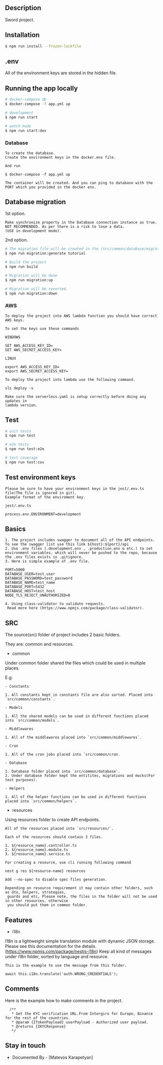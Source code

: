 ## Description

Sword project.

## Installation

```bash
$ npm run install --frozen-lockfile
```

## .env

All of the environment keys are stored in the hidden file.

## Running the app locally

```bash
# docker-compose db
$ docker-compose -f app.yml up

# development
$ npm run start

# watch mode
$ npm run start:dev

```

### Database

```
To create the database.
Create the environment keys in the docker.env file.

And run

$ docker-compose -f app.yml up

The container will be created. And you can ping to database with the PORT which you provided in the docker env.

```

## Database migration

1st option.

```
Make synchronize property in the Database connection instance as true.  NOT RECOMMENDED. As per there is a risk to lose a data.
(USE in development mode).
```

2nd option.

```bash
# The migration file will be created in the /src/common/database/migrations/ folder.
$ npm run migration:generate tutorial

# Build the project
$ npm run build

# Migration will be done
$ npm run migration:up

# Migration will be reverted.
$ npm run migration:down

```

### AWS

```
To deploy the project into AWS lambda function you should have correct
AWS keys.

To set the keys use these commands

WINDOWS

SET AWS_ACCESS_KEY_ID=
SET AWS_SECRET_ACCESS_KEY=

LINUX

export AWS_ACCESS_KEY_ID=
export AWS_SECRET_ACCESS_KEY=

To deploy the project into lambda use the following command.

sls deploy -v

Make sure the serverless.yaml is setup correctly before doing any updates in
lambda version.

```

## Test

```bash
# unit tests
$ npm run test

# e2e tests
$ npm run test:e2e

# test coverage
$ npm run test:cov
```

## Test environment keys

```
Please be sure to have your environment keys in the jest/.env.ts file(The file is ignored in git).
Example format of the enviroment key.

jest/.env.ts

process.env.ENVIRONMENT=development

```

## Basics

```
1. The project includes swagger to document all of the API endpoints. To see the swagger list use this link ${host}:${port}/api
2. Use .env files (.development.env , .production.env & etc.) to set environment variables, which will never be pushed to the repo, because the .env files exists in .gitignore.
3. Here is simple example of .env file.

PORT=5000
DATABASE_USER=test_user
DATABASE_PASSWORD=test_password
DATABASE_NAME=test_name
DATABASE_PORT=5432
DATABASE_HOST=test_host
NODE_TLS_REJECT_UNAUTHORIZED=0

4. Using class-validator to validate requests.
 Read more here (https://www.npmjs.com/package/class-validator).

```

## SRC

The source(src) folder of project includes 2 basic folders.

They are: common and resources.

- common

Under common folder shared the files which could be used in multiple places.

E.g:

```
- Constants

1. All constants kept in constants file are also sorted. Placed into `src/common/constants`.

- Models

1. All the shared models can be used in different functions placed into `src/common/models`.

- Middlewares

1. All of the middlewares placed into `src/common/middlewares`.

- Cron

1. All of the cron jobs placed into `src/common/cron.

- Database

1. Database folder placed into `src/common/database`.
2. Under database folder kept the entitites, migrations and mocks(For test purposes).

- Helpers

1. All of the helper functions can be used in different functions placed into `src/common/helpers`.

```

- resources

Using resources folder to create API endpoints.

```
All of the resources placed into `src/resources/`.

Each of the resources should contain 3 files.

1. ${resource_name}.controller.ts
2. ${resource_name}.module.ts
3. ${resource_name}.service.ts

For creating a resource, use cli running following command

nest g res ${resource-name} resources

Add --no-spec to disable spec files generation.

Depending on resource requirement it may contain other folders, such as dto, helpers, strategies,
 guards and etc, Please note, the files in the folder will not be used in other resources, otherwise
 you should put them in common folder.

```

## Features

- i18n

I18n is a lightweight simple translation module with dynamic JSON storage.
Please see this documentation for the details. (https://www.npmjs.com/package/nestjs-i18n)
Keep all kind of messages under i18n folder, sorted by language and resource.

```
This is the example to use the message from this folder.

await this.i18n.translate('auth.WRONG_CREDENTIALS');

```

## Comments

Here is the example how to make comments in the project.

```
  /**
   * Get the KYC verification URL.From Intergiro for Europe, Binance for the rest of the countries.
   * @param {ITokenPayload} userPayload - Authorized user payload.
   * @returns {IKYCResponse}
   */

```

## Stay in touch

- Documented By - [Matevos Karapetyan]

